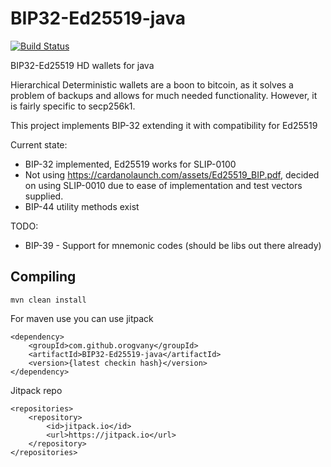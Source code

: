 # BIP32-Ed25519-java

[![Build Status](https://travis-ci.org/orogvany/BIP32-Ed25519-java.svg?branch=master)](https://travis-ci.org/orogvany/BIP32-Ed25519-java)


BIP32-Ed25519 HD wallets for java

Hierarchical Deterministic wallets are a boon to bitcoin, as it solves a problem of backups and allows for much needed functionality.
However, it is fairly specific to secp256k1.  

This project implements BIP-32 extending it with compatibility for Ed25519

Current state:
* BIP-32 implemented, Ed25519 works for SLIP-0100
* Not using https://cardanolaunch.com/assets/Ed25519_BIP.pdf, decided on using SLIP-0010 due to ease of implementation and test vectors supplied.
* BIP-44 utility methods exist

TODO:
* BIP-39 - Support for mnemonic codes (should be libs out there already)

## Compiling
```
mvn clean install
```

For maven use you can use jitpack

```
<dependency>
    <groupId>com.github.orogvany</groupId>
    <artifactId>BIP32-Ed25519-java</artifactId>
    <version>{latest checkin hash}</version>
</dependency>
```

Jitpack repo

```
<repositories>
    <repository>
        <id>jitpack.io</id>
        <url>https://jitpack.io</url>
    </repository>
</repositories>
```

